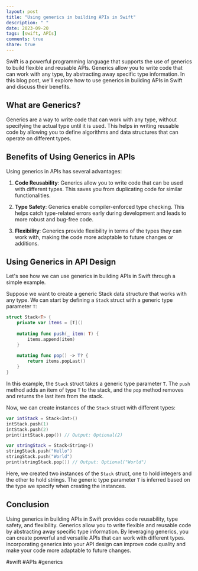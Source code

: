 ```yaml
---
layout: post
title: "Using generics in building APIs in Swift"
description: " "
date: 2023-09-20
tags: [swift, APIs]
comments: true
share: true
---
```


Swift is a powerful programming language that supports the use of generics to build flexible and reusable APIs. Generics allow you to write code that can work with any type, by abstracting away specific type information. In this blog post, we'll explore how to use generics in building APIs in Swift and discuss their benefits.

## What are Generics?

Generics are a way to write code that can work with any type, without specifying the actual type until it is used. This helps in writing reusable code by allowing you to define algorithms and data structures that can operate on different types.

## Benefits of Using Generics in APIs

Using generics in APIs has several advantages:

1. **Code Reusability**: Generics allow you to write code that can be used with different types. This saves you from duplicating code for similar functionalities.

2. **Type Safety**: Generics enable compiler-enforced type checking. This helps catch type-related errors early during development and leads to more robust and bug-free code.

3. **Flexibility**: Generics provide flexibility in terms of the types they can work with, making the code more adaptable to future changes or additions.

## Using Generics in API Design

Let's see how we can use generics in building APIs in Swift through a simple example.

Suppose we want to create a generic Stack data structure that works with any type. We can start by defining a `Stack` struct with a generic type parameter `T`:

```swift
struct Stack<T> {
    private var items = [T]()
    
    mutating func push(_ item: T) {
        items.append(item)
    }
    
    mutating func pop() -> T? {
        return items.popLast()
    }
}
```

In this example, the `Stack` struct takes a generic type parameter `T`. The `push` method adds an item of type `T` to the stack, and the `pop` method removes and returns the last item from the stack.

Now, we can create instances of the `Stack` struct with different types:

```swift
var intStack = Stack<Int>()
intStack.push(1)
intStack.push(2)
print(intStack.pop()) // Output: Optional(2)

var stringStack = Stack<String>()
stringStack.push("Hello")
stringStack.push("World")
print(stringStack.pop()) // Output: Optional("World")
```

Here, we created two instances of the `Stack` struct, one to hold integers and the other to hold strings. The generic type parameter `T` is inferred based on the type we specify when creating the instances.

## Conclusion

Using generics in building APIs in Swift provides code reusability, type safety, and flexibility. Generics allow you to write flexible and reusable code by abstracting away specific type information. By leveraging generics, you can create powerful and versatile APIs that can work with different types. incorporating generics into your API design can improve code quality and make your code more adaptable to future changes.

#swift #APIs #generics